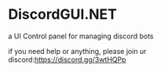 # DiscordGUI.NET
a UI Control panel for managing discord bots


if you need help or anything, please join ur discord:https://discord.gg/3wtHQPp 
